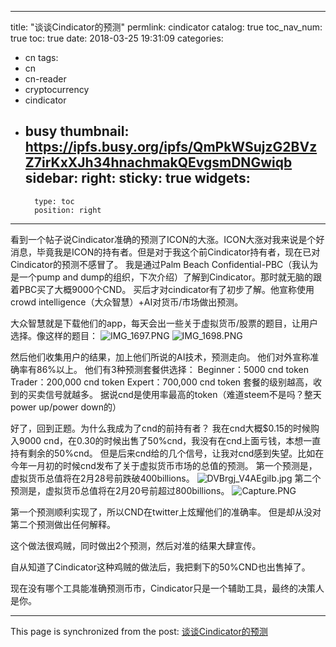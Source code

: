 
---
title: "谈谈Cindicator的预测"
permlink: cindicator
catalog: true
toc_nav_num: true
toc: true
date: 2018-03-25 19:31:09
categories:
- cn
tags:
- cn
- cn-reader
- cryptocurrency
- cindicator
- busy
thumbnail: https://ipfs.busy.org/ipfs/QmPkWSujzG2BVzZ7irKxXJh34hnachmakQEvgsmDNGwiqb
sidebar:
    right:
        sticky: true
widgets:
    -
        type: toc
        position: right
---


看到一个帖子说Cindicator准确的预测了ICON的大涨。ICON大涨对我来说是个好消息，毕竟我是ICON的持有者。但是对于我这个前Cindicator持有者，现在已对Cindicator的预测不感冒了。
我是通过Palm Beach Confidential-PBC（我认为是一个pump and dump的组织，下次介绍）了解到Cindicator。那时就无脑的跟着PBC买了大概9000个CND。
买后才对cindicator有了初步了解。他宣称使用crowd intelligence（大众智慧）+AI对货币/市场做出预测。

大众智慧就是下载他们的app，每天会出一些关于虚拟货币/股票的题目，让用户选择。像这样的题目：
![IMG_1697.PNG](https://ipfs.busy.org/ipfs/QmPkWSujzG2BVzZ7irKxXJh34hnachmakQEvgsmDNGwiqb)
![IMG_1698.PNG](https://ipfs.busy.org/ipfs/QmX5mzzrKCqguaX1j6631SGdzWv1BhPBzqGWh13pzRwurf)

然后他们收集用户的结果，加上他们所说的AI技术，预测走向。
他们对外宣称准确率有86%以上。
他们有3种预测套餐供选择：
Beginner：5000 cnd token
Trader：200,000 cnd token
Expert：700,000 cnd token
套餐的级别越高，收到的买卖信号就越多。
据说cnd是使用率最高的token（难道steem不是吗？整天power up/power down的）

好了，回到正题。为什么我成为了cnd的前持有者？
我在cnd大概$0.15的时候购入9000 cnd，在0.30的时候出售了50%cnd，我没有在cnd上面亏钱，本想一直持有剩余的50%cnd。
但是后来cnd给的几个信号，让我对cnd感到失望。比如在今年一月初的时候cnd发布了关于虚拟货币市场的总值的预测。
第一个预测是，虚拟货币总值将在2月28号前跌破400billions。
![DVBrgj_V4AEgiIb.jpg](https://ipfs.busy.org/ipfs/QmUF9ekFEXXZpf5XViZJZvwQkcTYa8BrFbCHf9kcy1xhov)
第二个预测是，虚拟货币总值将在2月20号前超过800billions。
![Capture.PNG](https://ipfs.busy.org/ipfs/QmY1hzDzgt64Atjz5Y3NzfpdHpPvsydY8aYnKG9gh9qS32)

第一个预测顺利实现了，所以CND在twitter上炫耀他们的准确率。
但是却从没对第二个预测做出任何解释。

这个做法很鸡贼，同时做出2个预测，然后对准的结果大肆宣传。

自从知道了Cindicator这种鸡贼的做法后，我把剩下的50%CND也出售掉了。

现在没有哪个工具能准确预测币市，Cindicator只是一个辅助工具，最终的决策人是你。


- - -

This page is synchronized from the post: [谈谈Cindicator的预测](https://steemit.com/@ericet/cindicator)
